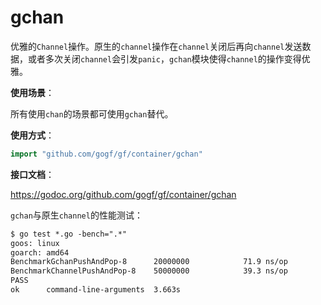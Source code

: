 # gchan

优雅的`Channel`操作。原生的`channel`操作在`channel`关闭后再向`channel`发送数据，或者多次关闭`channel`会引发`panic`，`gchan`模块使得`channel`的操作变得优雅。

**使用场景**：

所有使用`chan`的场景都可使用`gchan`替代。

**使用方式**：
```go
import "github.com/gogf/gf/container/gchan"
```

**接口文档**：

https://godoc.org/github.com/gogf/gf/container/gchan


`gchan`与原生`channel`的性能测试：
```html
$ go test *.go -bench=".*"
goos: linux
goarch: amd64
BenchmarkGchanPushAndPop-8    	20000000	        71.9 ns/op
BenchmarkChannelPushAndPop-8   	50000000	        39.3 ns/op
PASS
ok  	command-line-arguments	3.663s
```

